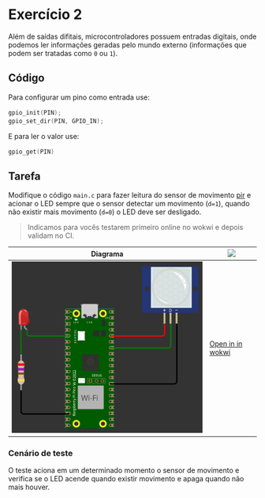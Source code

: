 # Exercício 2

Além de saídas difitais, microcontroladores possuem entradas digitais, onde podemos ler informações geradas pelo mundo externo (informações que podem ser tratadas como `0` ou `1`). 

## Código

Para configurar um pino como entrada use:

```c
gpio_init(PIN);
gpio_set_dir(PIN, GPIO_IN);
```

E para ler o valor use:

``` c
gpio_get(PIN)
```

## Tarefa

Modifique o código `main.c` para fazer leitura do sensor de movimento [pir](https://docs.wokwi.com/pt-BR/parts/wokwi-pir-motion-sensor) e acionar o LED sempre que o sensor detectar um movimento (`d=1`), quando não existir mais movimento (`d=0`) o LED deve ser desligado. 

> Indicamos para vocês testarem primeiro online no wokwi e depois validam no CI.

| Diagrama         |  ![](https://docs.wokwi.com/pt-BR/img/logo.svg)                                                           |
|------------------|-------------------------------------------------------------|
| ![](diagram.png) | [Open in in wokwi](https://wokwi.com/projects/382387982947858433) |


### Cenário de teste

O teste aciona em um determinado momento o sensor de movimento e verifica se o LED acende quando existir movimento e apaga quando não mais houver.
